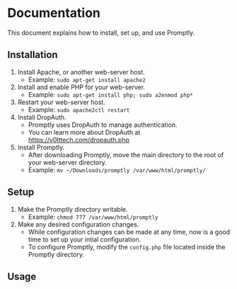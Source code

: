 # Documentation

This document explains how to install, set up, and use Promptly.


## Installation

1. Install Apache, or another web-server host.
    - Example: `sudo apt-get install apache2`
2. Install and enable PHP for your web-server.
    - Example: `sudo apt-get install php; sudo a2enmod php*`
3. Restart your web-server host.
    - Example: `sudo apache2ctl restart`
4. Install DropAuth.
    - Promptly uses DropAuth to manage authentication.
    - You can learn more about DropAuth at <https://v0lttech.com/dropauth.php>
5. Install Promptly.
    - After downloading Promptly, move the main directory to the root of your web-server directory.
    - Example: `mv ~/Downloads/promptly /var/www/html/promptly/`


## Setup

1. Make the Promptly directory writable.
    - Example: `chmod 777 /var/www/html/promptly`
2. Make any desired configuration changes.
    - While configuration changes can be made at any time, now is a good time to set up your intial configuration.
    - To configure Promptly, modify the `config.php` file located inside the Promptly directory.


## Usage
